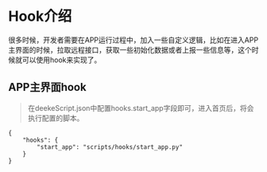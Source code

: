 # Hook介绍

很多时候，开发者需要在APP运行过程中，加入一些自定义逻辑，比如在进入APP主界面的时候，拉取远程接口，获取一些初始化数据或者上报一些信息等，这个时候就可以使用hook来实现了。


## APP主界面hook

> 在deekeScript.json中配置hooks.start_app字段即可，进入首页后，将会执行配置的脚本。

```
{
    "hooks": {
        "start_app": "scripts/hooks/start_app.py"
    }
}
```
